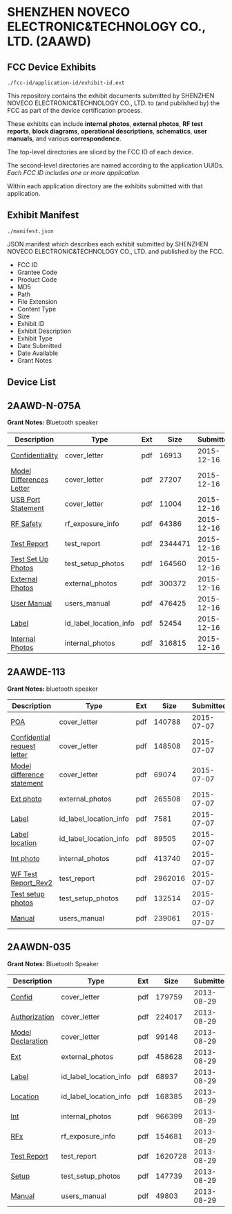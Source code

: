 # SHENZHEN NOVECO ELECTRONIC&TECHNOLOGY CO., LTD. (2AAWD)
## FCC Device Exhibits

```
./fcc-id/application-id/exhibit-id.ext
```

This repository contains the exhibit documents submitted by SHENZHEN NOVECO ELECTRONIC&TECHNOLOGY CO., LTD. to (and published by) the FCC as part of the device certification process.

These exhibits can include **internal photos**, **external photos**, **RF test reports**, **block diagrams**, **operational descriptions**, **schematics**, **user manuals**, and various **correspondence**.

The top-level directories are sliced by the FCC ID of each device.

The second-level directories are named according to the application UUIDs. *Each FCC ID includes one or more application.*

Within each application directory are the exhibits submitted with that application. 

## Exhibit Manifest

```
./manifest.json
```

JSON manifest which describes each exhibit submitted by SHENZHEN NOVECO ELECTRONIC&TECHNOLOGY CO., LTD. and published by the FCC.

- FCC ID
- Grantee Code
- Product Code
- MD5
- Path
- File Extension
- Content Type
- Size
- Exhibit ID
- Exhibit Description
- Exhibit Type
- Date Submitted
- Date Available
- Grant Notes

## Device List
## 2AAWD-N-075A
**Grant Notes:** Bluetooth speaker

| Description | Type | Ext | Size | Submitted | Available |
| ----------- | ---- | --- | ---- | --------- | --------- |
| [Confidentiality](2AAWD-N-075A/b3d05956642dbe936bee5562f8cb5d6b/2844303.pdf) | cover_letter | pdf | 16913 | 2015-12-16 | 2015-12-20 |
| [Model Differences Letter](2AAWD-N-075A/b3d05956642dbe936bee5562f8cb5d6b/2844304.pdf) | cover_letter | pdf | 27207 | 2015-12-16 | 2015-12-20 |
| [USB Port Statement](2AAWD-N-075A/b3d05956642dbe936bee5562f8cb5d6b/2844305.pdf) | cover_letter | pdf | 11004 | 2015-12-16 | 2015-12-20 |
| [RF Safety](2AAWD-N-075A/b3d05956642dbe936bee5562f8cb5d6b/2844313.pdf) | rf_exposure_info | pdf | 64386 | 2015-12-16 | 2015-12-20 |
| [Test Report](2AAWD-N-075A/b3d05956642dbe936bee5562f8cb5d6b/2844312.pdf) | test_report | pdf | 2344471 | 2015-12-16 | 2015-12-20 |
| [Test Set Up Photos](2AAWD-N-075A/b3d05956642dbe936bee5562f8cb5d6b/2844311.pdf) | test_setup_photos | pdf | 164560 | 2015-12-16 | 2015-12-20 |
| [External Photos](2AAWD-N-075A/b3d05956642dbe936bee5562f8cb5d6b/2844306.pdf) | external_photos | pdf | 300372 | 2015-12-16 | 2015-12-20 |
| [User Manual](2AAWD-N-075A/b3d05956642dbe936bee5562f8cb5d6b/2844314.pdf) | users_manual | pdf | 476425 | 2015-12-16 | 2015-12-20 |
| [Label](2AAWD-N-075A/b3d05956642dbe936bee5562f8cb5d6b/2844308.pdf) | id_label_location_info | pdf | 52454 | 2015-12-16 | 2015-12-20 |
| [Internal Photos](2AAWD-N-075A/b3d05956642dbe936bee5562f8cb5d6b/2844307.pdf) | internal_photos | pdf | 316815 | 2015-12-16 | 2015-12-20 |
## 2AAWDE-113
**Grant Notes:** bluetooth speaker

| Description | Type | Ext | Size | Submitted | Available |
| ----------- | ---- | --- | ---- | --------- | --------- |
| [POA](2AAWDE-113/d820d27f47ea25a3988864485be5feae/2668444.pdf) | cover_letter | pdf | 140788 | 2015-07-07 | 2015-07-07 |
| [Confidential request letter](2AAWDE-113/d820d27f47ea25a3988864485be5feae/2668445.pdf) | cover_letter | pdf | 148508 | 2015-07-07 | 2015-07-07 |
| [Model difference statement](2AAWDE-113/d820d27f47ea25a3988864485be5feae/2668446.pdf) | cover_letter | pdf | 69074 | 2015-07-07 | 2015-07-07 |
| [Ext photo](2AAWDE-113/d820d27f47ea25a3988864485be5feae/2668454.pdf) | external_photos | pdf | 265508 | 2015-07-07 | 2015-07-07 |
| [Label](2AAWDE-113/d820d27f47ea25a3988864485be5feae/2668456.pdf) | id_label_location_info | pdf | 7581 | 2015-07-07 | 2015-07-07 |
| [Label location](2AAWDE-113/d820d27f47ea25a3988864485be5feae/2668457.pdf) | id_label_location_info | pdf | 89505 | 2015-07-07 | 2015-07-07 |
| [Int photo](2AAWDE-113/d820d27f47ea25a3988864485be5feae/2668455.pdf) | internal_photos | pdf | 413740 | 2015-07-07 | 2015-07-07 |
| [WF Test Report_Rev2](2AAWDE-113/d820d27f47ea25a3988864485be5feae/2668448.pdf) | test_report | pdf | 2962016 | 2015-07-07 | 2015-07-07 |
| [Test setup photos](2AAWDE-113/d820d27f47ea25a3988864485be5feae/2668447.pdf) | test_setup_photos | pdf | 132514 | 2015-07-07 | 2015-07-07 |
| [Manual](2AAWDE-113/d820d27f47ea25a3988864485be5feae/2668458.pdf) | users_manual | pdf | 239061 | 2015-07-07 | 2015-07-07 |
## 2AAWDN-035
**Grant Notes:** Bluetooth Speaker

| Description | Type | Ext | Size | Submitted | Available |
| ----------- | ---- | --- | ---- | --------- | --------- |
| [Confid](2AAWDN-035/aec72e44bc76559a3dff2f3d4df7c155/2057501.pdf) | cover_letter | pdf | 179759 | 2013-08-29 | 2013-08-29 |
| [Authorization](2AAWDN-035/aec72e44bc76559a3dff2f3d4df7c155/2057502.pdf) | cover_letter | pdf | 224017 | 2013-08-29 | 2013-08-29 |
| [Model Declaration](2AAWDN-035/aec72e44bc76559a3dff2f3d4df7c155/2057520.pdf) | cover_letter | pdf | 99148 | 2013-08-29 | 2013-08-29 |
| [Ext](2AAWDN-035/aec72e44bc76559a3dff2f3d4df7c155/2057503.pdf) | external_photos | pdf | 458628 | 2013-08-29 | 2013-08-29 |
| [Label](2AAWDN-035/aec72e44bc76559a3dff2f3d4df7c155/2057504.pdf) | id_label_location_info | pdf | 68937 | 2013-08-29 | 2013-08-29 |
| [Location](2AAWDN-035/aec72e44bc76559a3dff2f3d4df7c155/2057505.pdf) | id_label_location_info | pdf | 168385 | 2013-08-29 | 2013-08-29 |
| [Int](2AAWDN-035/aec72e44bc76559a3dff2f3d4df7c155/2057506.pdf) | internal_photos | pdf | 966399 | 2013-08-29 | 2013-08-29 |
| [RFx](2AAWDN-035/aec72e44bc76559a3dff2f3d4df7c155/2057521.pdf) | rf_exposure_info | pdf | 154681 | 2013-08-29 | 2013-08-29 |
| [Test Report](2AAWDN-035/aec72e44bc76559a3dff2f3d4df7c155/2057522.pdf) | test_report | pdf | 1620728 | 2013-08-29 | 2013-08-29 |
| [Setup](2AAWDN-035/aec72e44bc76559a3dff2f3d4df7c155/2057523.pdf) | test_setup_photos | pdf | 147739 | 2013-08-29 | 2013-08-29 |
| [Manual](2AAWDN-035/aec72e44bc76559a3dff2f3d4df7c155/2057524.pdf) | users_manual | pdf | 49803 | 2013-08-29 | 2013-08-29 |
